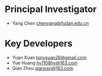 # Principal Investigator

- Yang Chen <chenyang@fudan.edu.cn>

# Key Developers

- Yuan Xuan <tonyxuan26@gmail.com>
- Yue Huang <hy1108hy@163.com>
- Qian Zhou <qianosn@163.com>
